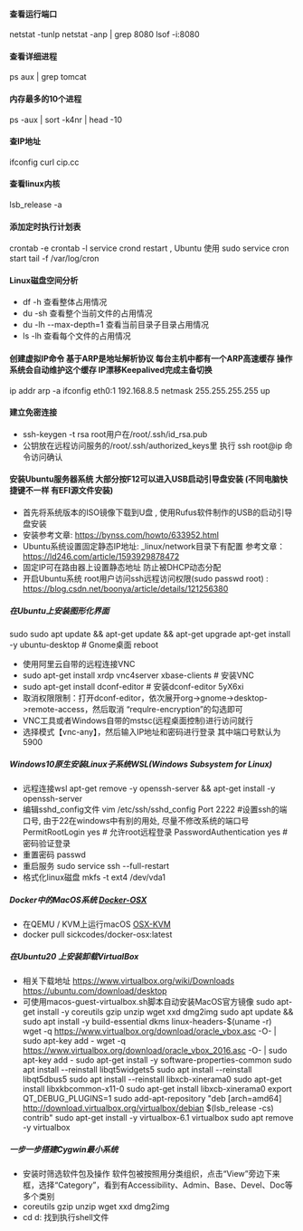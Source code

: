 #### 查看运行端口

netstat -tunlp
netstat -anp | grep 8080
lsof -i:8080

#### 查看详细进程

ps aux | grep tomcat

#### 内存最多的10个进程

ps -aux | sort -k4nr | head -10

#### 查IP地址

ifconfig
curl cip.cc

#### 查看linux内核

lsb_release -a

#### 添加定时执行计划表

crontab -e
crontab -l
service crond restart , Ubuntu 使用 sudo service cron start
tail -f /var/log/cron

#### Linux磁盘空间分析
- df -h 查看整体占用情况
- du -sh 查看整个当前文件的占用情况
- du -lh --max-depth=1 查看当前目录子目录占用情况
- ls -lh 查看每个文件的占用情况

#### 创建虚拟IP命令 基于ARP是地址解析协议 每台主机中都有一个ARP高速缓存 操作系统会自动维护这个缓存 IP漂移Keepalived完成主备切换
ip addr
arp -a
ifconfig eth0:1 192.168.8.5 netmask 255.255.255.255 up

#### 建立免密连接
- ssh-keygen -t rsa   root用户在/root/.ssh/id_rsa.pub
- 公钥放在远程访问服务的/root/.ssh/authorized_keys里  执行 ssh root@ip 命令访问确认

#### 安装Ubuntu服务器系统 大部分按F12可以进入USB启动引导盘安装 (不同电脑快捷键不一样 有EFI源文件安装)
- 首先将系统版本的ISO镜像下载到U盘 , 使用Rufus软件制作的USB的启动引导盘安装
- 安装参考文章: https://bynss.com/howto/633952.html
- Ubuntu系统设置固定静态IP地址: _linux/network目录下有配置  参考文章：https://ld246.com/article/1593929878472
- 固定IP可在路由器上设置静态地址 防止被DHCP动态分配
- 开启Ubuntu系统 root用户访问ssh远程访问权限(sudo passwd root) : https://blog.csdn.net/boonya/article/details/121256380

##### 在Ubuntu上安装图形化界面

sudo sudo apt update && apt-get update && apt-get upgrade
apt-get install -y ubuntu-desktop # Gnome桌面
reboot

- 使用阿里云自带的远程连接VNC
- sudo apt-get install xrdp vnc4server xbase-clients # 安装VNC
- sudo apt-get install dconf-editor # 安装dconf-editor 5yX6xi
- 取消权限限制：打开dconf-editor，依次展开org->gnome->desktop->remote-access，然后取消 “requlre-encryption”的勾选即可
- VNC工具或者Windows自带的mstsc(远程桌面控制)进行访问就行
- 选择模式【vnc-any】，然后输入IP地址和密码进行登录 其中端口号默认为5900

##### Windows10原生安装Linux子系统WSL(Windows Subsystem for Linux)
-  远程连接wsl  apt-get remove -y openssh-server && apt-get install -y openssh-server
-  编辑sshd_config文件 vim /etc/ssh/sshd_config
Port 2222   #设置ssh的端口号, 由于22在windows中有别的用处, 尽量不修改系统的端口号
PermitRootLogin yes            # 允许root远程登录
PasswordAuthentication yes     # 密码验证登录
- 重置密码 passwd
- 重启服务 sudo service ssh --full-restart
- 格式化linux磁盘   mkfs -t ext4 /dev/vda1

##### Docker中的MacOS系统 [Docker-OSX](https://github.com/sickcodes/Docker-OSX)
- 在QEMU / KVM上运行macOS [OSX-KVM](https://github.com/kholia/OSX-KVM)
- docker pull sickcodes/docker-osx:latest

##### 在Ubuntu20 上安装卸载VirtualBox 
- 相关下载地址 https://www.virtualbox.org/wiki/Downloads  https://ubuntu.com/download/desktop
- 可使用macos-guest-virtualbox.sh脚本自动安装MacOS官方镜像 sudo apt-get install -y coreutils gzip unzip wget xxd dmg2img
sudo apt update && sudo apt install -y build-essential dkms linux-headers-$(uname -r)  
wget -q https://www.virtualbox.org/download/oracle_vbox.asc -O- | sudo apt-key add -
wget -q https://www.virtualbox.org/download/oracle_vbox_2016.asc -O- | sudo apt-key add -
sudo  apt-get install -y software-properties-common
sudo apt install --reinstall libqt5widgets5
sudo apt install --reinstall libqt5dbus5
sudo apt install --reinstall libxcb-xinerama0
sudo apt-get install libxkbcommon-x11-0
sudo apt-get install libxcb-xinerama0
export QT_DEBUG_PLUGINS=1
sudo add-apt-repository "deb [arch=amd64] http://download.virtualbox.org/virtualbox/debian $(lsb_release -cs) contrib"
sudo apt-get install -y virtualbox-6.1
virtualbox
sudo apt remove -y virtualbox

##### 一步一步搭建Cygwin最小系统
- 安装时筛选软件包及操作 软件包被按照用分类组织，点击“View”旁边下来框，选择“Category”，看到有Accessibility、Admin、Base、Devel、Doc等多个类别
- coreutils gzip unzip wget xxd dmg2img
- cd d: 找到执行shell文件
